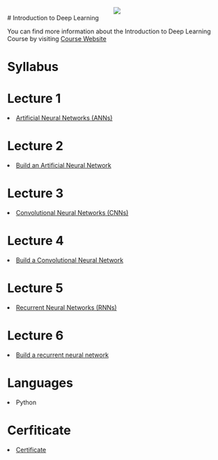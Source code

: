 <div align="center" dir="auto">
  <img src="https://github.com/globalaihub/introduction-to-machine-learning/raw/main/Decision%20Trees/img/logo.png" style="max-width: 100%;">
</div>
# Introduction to Deep Learning
<p dir="auto">You can find more information about the Introduction to Deep Learning Course by visiting <a href="https://globalaihub.com/courses/introduction-to-deep-learning/" rel="nofollow">Course Website</a></p>

# Syllabus

# Lecture 1
<li><a href="https://github.com/jiyadkhan10/Introduction-to-Deep-Learning/tree/main/Introduction%20to%20Deep%20Learning/1.%20Artificial%20Neural%20Networks%20(ANNs)"> Artificial Neural Networks (ANNs) </a></li>

# Lecture 2
<li><a href="https://github.com/jiyadkhan10/Introduction-to-Deep-Learning/tree/main/Introduction%20to%20Deep%20Learning/2.%20Build%20an%20Artificial%20Neural%20Network"> Build an Artificial Neural Network </a></li>

# Lecture 3
<li><a href="https://github.com/jiyadkhan10/Introduction-to-Deep-Learning/tree/main/Introduction%20to%20Deep%20Learning/3.%20Convolutional%20Neural%20Networks%20(CNNs)"> Convolutional Neural Networks (CNNs) </a></li>

# Lecture 4
<li><a href="https://github.com/jiyadkhan10/Introduction-to-Deep-Learning/tree/main/Introduction%20to%20Deep%20Learning/4.%20Build%20a%20convolutional%20neural%20network"> Build a Convolutional Neural Network </a></li>

# Lecture 5
<li><a href="https://github.com/jiyadkhan10/Introduction-to-Deep-Learning/tree/main/Introduction%20to%20Deep%20Learning/5.%20Recurrent%20neural%20networks%20(RNNs)"> Recurrent Neural Networks (RNNs) </a></li>

# Lecture 6
<li><a href="https://github.com/jiyadkhan10/Introduction-to-Deep-Learning/tree/main/Introduction%20to%20Deep%20Learning/6.%20Build%20a%20recurrent%20neural%20network"> Build a recurrent neural network </a></li>

# Languages
<li> Python </li>

# Cerfiticate 

<li><a target="_blank" rel="noopener noreferrer" href="https://github.com/jiyadkhan10/Introduction-to-Deep-Learning/blob/main/Certificate.pdf">Certificate</a></li>

